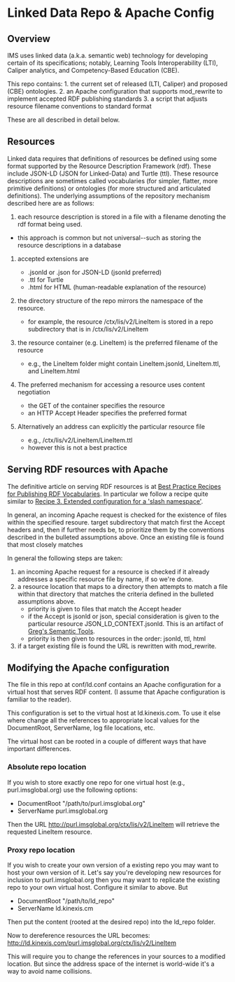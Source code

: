# Linked Data Repo & Apache Config

## Overview
IMS uses linked data (a.k.a. semantic web) technology for developing certain of its specifications; notably, Learning Tools
Interoperability (LTI), Caliper analytics, and Competency-Based Education (CBE).

This repo contains: 1. the current set of released (LTI, Caliper) and proposed (CBE) ontologies. 2. an Apache configuration that supports
mod_rewrite to implement accepted RDF publishing standards 3. a script that adjusts resource filename conventions to standard format

These are all described in detail below.


## Resources
Linked data requires that definitions of resources be defined using some format supported by the Resource Description Framework (rdf).
These include JSON-LD (JSON for Linked-Data) and Turtle (ttl). These resource descriptions are sometimes called vocabularies (for
simpler, flatter, more primitive definitions) or ontologies (for more structured and articulated definitions).
The underlying assumptions of the repository mechanism described here are as follows: 

1. each resource description is stored in a file with a filename denoting the rdf format being used.
 * this approach is common but not universal--such as storing the resource descriptions in a database

1. accepted extensions are
 	* .jsonld or .json for JSON-LD (jsonld preferred)
	* .ttl for Turtle
	* .html for HTML (human-readable explanation of the resource)

1. the directory structure of the repo mirrors the namespace of the resource.  
 	* for example, the resource /ctx/lis/v2/LineItem is stored in a repo subdirectory that is in /ctx/lis/v2/LineItem
 
1. the resource container (e.g. LineItem) is the preferred filename of the resource
 	* e.g., the LineItem folder might contain LineItem.jsonld, LineItem.ttl, and LineItem.html
 
1. The preferred mechanism for accessing a resource uses content negotiation
	* the GET of the container specifies the resource
	* an HTTP Accept Header specifies the preferred format

1. Alternatively an address can explicitly the particular resource file
	* e.g., /ctx/lis/v2/LineItem/LineItem.ttl
	* however this is not a best practice
	
## Serving RDF resources with Apache
The definitive article on serving RDF resources is at [Best Practice Recipes for Publishing RDF Vocabularies](https://www.w3.org/TR/swbp-vocab-pub/).  In particular we follow a recipe quite similar to [Recipe 3. Extended configuration for a 'slash namespace'](https://www.w3.org/TR/swbp-vocab-pub/#recipe3).

In general, an incoming Apache request is checked for the existence of files within the specified resoure.  target subdirectory that match first the Accept headers and, then if further needs be, to prioritize them by the conventions described in the bulleted assumptions above.  Once an existing file is found that most closely matches

In general the following steps are taken:

1. an incoming Apache request for a resource is checked if it already addresses a specific resource file by name, if so we're done.
2. a resource location that maps to a directory then attempts to match a file within that directory that matches the criteria defined in the bulleted assumptions above.
	* priority is given to files that match the Accept header
	* if the Accept is jsonld or json, special consideration is given to the particular resource JSON_LD_CONTEXT.jsonld.  This is an artifact of [Greg's Semantic Tools](https://github.com/gmcfall/semantictools.git).
	* priority is then given to resources in the order: jsonld, ttl, html
3. if a target existing file is found the URL is rewritten with mod_rewrite.

## Modifying the Apache configuration
The file in this repo at conf/ld.conf contains an Apache configuration for a virtual host that serves RDF content.  (I assume that Apache configuration is familiar to the reader).

This configuration is set to the virtual host at ld.kinexis.com.  To use it else where change all the references to appropriate local values for the DocumentRoot, ServerName, log file locations, etc.

The virtual host can be rooted in a couple of different ways that have important differences.

### Absolute repo location
If you wish to store exactly one repo for one virtual host (e.g., purl.imsglobal.org) use the following options:

* DocumentRoot "/path/to/purl.imsglobal.org"
* ServerName purl.imsglobal.org

Then the URL http://purl.imsglobal.org/ctx/lis/v2/LineItem will retrieve the requested LineItem resource.


### Proxy repo location
If you wish to create your own version of a existing repo you may want to host your own version of it.  Let's say you're developing new resources for inclusion to purl.imsglobal.org then you may want to replicate the existing repo to your own virtual host.  Configure it similar to above.  But 

* DocumentRoot "/path/to/ld_repo"
* ServerName ld.kinexis.cm

Then put the content (rooted at the desired repo) into the ld_repo folder.

Now to dereference resources the URL becomes: http://ld.kinexis.com/purl.imsglobal.org/ctx/lis/v2/LineItem

This will require you to change the references in your sources to a modified location.  But since the address space of the internet is world-wide it's a way to avoid name collisions.




